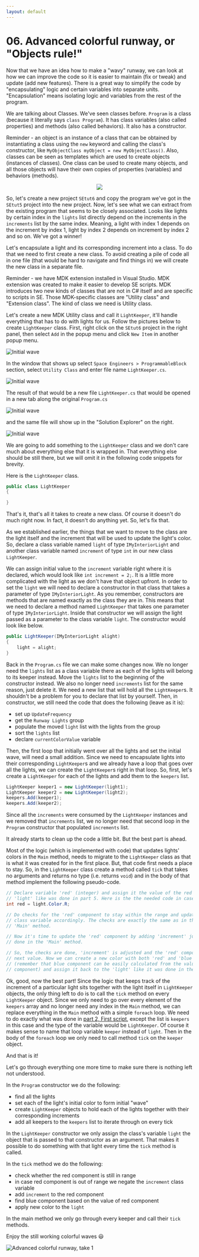 ```yaml
---
layout: default
---
```

# 06. Advanced colorful runway, or "Objects rule!"

Now that we have an idea how to make a "wavy" runway, we can look at how we can improve the code so it is easier to maintain (fix or tweak) and update (add new features).
There is a great way to simplify the code by "encapsulating" logic and certain variables into separate units.
"Encapsulation" means isolating logic and variables from the rest of the program.

We are talking about Classes.
We've seen classes before.
`Program` is a class (because it literally says `class Program`).
It has class variables (also called properties) and methods (also called behaviors).
It also has a constructor.

Reminder - an object is an instance of a class that can be obtained by instantiating a class using the `new` keyword and calling the class's constructor, like `MyObjectClass myObject = new MyObjectClass()`.
Also, classes can be seen as templates which are used to create objects (instances of classes).
One class can be used to create many objects, and all those objects will have their own copies of properties (variables) and behaviors (methods).

<div style="text-align:center"><img src="assets/img/06-dog-class-vs-objects.png" /></div>

So, let's create a new project `SEtut6` and copy the program we've got in the `SEtut5` project into the new project.
Now, let's see what we can extract from the existing program that seems to be closely associated.
Looks like lights by certain index in the `lights` list directly depend on the increments in the `increments` list by the same index.
Meaning, a light with index 1 depends on the increment by index 1, light by index 2 depends on increment by index 2 and so on.
We've got a winner!

Let's encapsulate a light and its corresponding increment into a class.
To do that we need to first create a new class.
To avoid creating a pile of code all in one file (that would be hard to navigate and find things in) we will create the new class in a separate file.

Reminder - we have MDK extension installed in Visual Studio.
MDK extension was created to make it easier to develop SE scripts.
MDK introduces two new kinds of classes that are not in C# itself and are specific to scripts in SE. Those MDK-specific classes are "Utility class" and "Extension class".
The kind of class we need is Utility class.

Let's create a new MDK Utility class and call it `LightKeeper`, it'll handle everything that has to do with lights for us.
Follow the pictures below to create `LightKeeper` class.
First, right click on the `SEtut6` project in the right panel, then select `Add` in the popup menu and click `New Item` in another popup menu.

![Initial wave](assets/img/06-vs-add-class.png)

In the window that shows up select `Space Engineers > ProgrammableBlock` section, select `Utility Class` and enter file name `LightKeeper.cs`.

![Initial wave](assets/img/06-vs-select-and-name-class.png)

The result of that would be a new file `LightKeeper.cs` that would be opened in a new tab along the original `Program.cs`

![Initial wave](assets/img/06-vs-file-tabs.png)

and the same file will show up in the "Solution Explorer" on the right.

![Initial wave](assets/img/06-vs-solution-explorer-classes.png)

We are going to add something to the `LightKeeper` class and we don't care much about everything else that it is wrapped in.
That everything else should be still there, but we will omit it in the following code snippets for brevity.

Here is the `LightKeeper` class.

```csharp
public class LightKeeper
{

}
```

That's it, that's all it takes to create a new class.
Of course it doesn't do much right now. In fact, it doesn't do anything yet.
So, let's fix that.

As we established earlier, the things that we want to move to the class are the light itself and the increment that will be used to update the light's color.
So, declare a class variable named `light` of type `IMyInteriorLight` and another class variable named `increment` of type `int` in our new class `LightKeeper`.

We can assign initial value to the `increment` variable right where it is declared, which would look like `int increment = 2;`.
It is a little more complicated with the light as we don't have that object upfront.
In order to set the `light` we will need to declare a constructor in that class that takes a parameter of type `IMyInteriorLight`.
As you remember, constructors are methods that are named exactly as the class they are in.
This means that we need to declare a method named `LightKeeper` that takes one parameter of type `IMyInteriorLight`.
Inside that constructor we will assign the light passed as a parameter to the class variable `light`. The constructor would look like below.

```csharp
public LightKeeper(IMyInteriorLight alight)
{
    light = alight;
}
```

Back in the `Program.cs` file we can make some changes now.
We no longer need the `lights` list as a class variable there as each of the lights will belong to its keeper instead.
Move the `lights` list to the beginning of the constructor instead.
We also no longer need `increments` list for the same reason, just delete it.
We need a new list that will hold all the `LightKeeper`s.
It shouldn't be a problem for you to declare that list by yourself.
Then, in constructor, we still need the code that does the following (leave as it is):
- set up `UpdateFrequency`
- get the `Runway Lights` group
- populate the moved `light` list with the lights from the group
- sort the `lights` list
- declare `currentColorValue` variable

Then, the first loop that initially went over all the lights and set the initial wave, will need a small addition.
Since we need to encapsulate lights into their corresponding `LightKeeper`s and we already have a loop that goes over all the lights, we can create the `LightKeeper`s right in that loop.
So, first, let's create a `LightKeeper` for each of the lights and add them to the `keepers` list.

```csharp
LightKeeper keeper1 = new LightKeeper(light1);
LightKeeper keeper2 = new LightKeeper(light2);
keepers.Add(keeper1);
keepers.Add(keeper2);
```

Since all the `increments` were consumed by the `LightKeeper` instances and we removed that `increments` list, we no longer need that second loop in the `Program` constructor that populated `increments` list.

It already starts to clean up the code a little bit.
But the best part is ahead.

Most of the logic (which is implemented with code) that updates lights' colors in the `Main` method, needs to migrate to the `LightKeeper` class as that is what it was created for in the first place.
But, that code first needs a place to stay.
So, in the `LightKeeper` class create a method called `tick` that takes no arguments and returns no type (i.e. returns `void`) and in the body of that method implement the following pseudo-code.

```csharp
// Declare variable 'red' (integer) and assign it the value of the red component of the
// 'light' like was done in part 5. Here is the the needed code in case you forgot.
int red = light.Color.R;

// Do checks for the 'red' component to stay within the range and update the 'increment'
// class variable accordingly. The checks are exactly the same as in the loop in the
// 'Main' method.

// Now it's time to update the 'red' component by adding 'increment' just like it was
// done in the 'Main' method.

// So, the checks are done, 'increment' is adjusted and the 'red' component has its
// next value. Now we can create a new color with both 'red' and 'blue' components
// (remember that blue component can be easily calculated from the value of the 'red'
// component) and assign it back to the 'light' like it was done in the 'Main' method.
```

Ok, good, now the best part!
Since the logic that keeps track of the increment of a particular light sits together with the light itself in `LightKeeper` objects, the only thing left to do is to call the `tick` method on every `LightKeeper` object.
Since we only need to go over every element of the `keepers` array and no longer need any index in the `Main` method, we can replace everything in the `Main` method with a simple `foreach` loop. We need to do exactly what was done in [part 2, First script](02-first-script), except the list is `keepers` in this case and the type of the variable would be `LightKeeper`.
Of course it makes sense to name that loop variable `keeper` instead of `light`.
Then in the body of the `foreach` loop we only need to call method `tick` on the `keeper` object.

And that is it!

Let's go through everything one more time to make sure there is nothing left not understood.

In the `Program` constructor we do the following:
- find all the lights
- set each of the light's initial color to form initial "wave"
- create `LightKeeper` objects to hold each of the lights together with their corresponding increments
- add all keepers to the `keepers` list to iterate through on every tick

In the `LightKeeper` constructor we only assign the class's variable `light` the object that is passed to that constructor as an argument.
That makes it possible to do something with that light every time the `tick` method is called.

In the `tick` method we do the following:
- check whether the red component is still in range
- in case red component is out of range we negate the `increment` class variable
- add `increment` to the red component
- find blue component based on the value of red component
- apply new color to the `light`

In the main method we only go through every keeper and call their `tick` methods.

Enjoy the still working colorful waves 😃

![Advanced colorful runway, take 1](assets/img/05-adv-col-runway-take1.gif)
